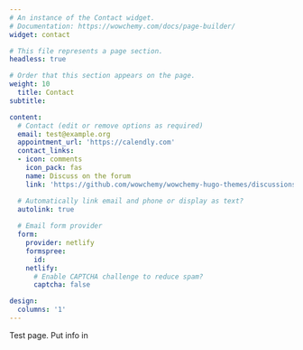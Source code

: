 ```yaml
---
# An instance of the Contact widget.
# Documentation: https://wowchemy.com/docs/page-builder/
widget: contact

# This file represents a page section.
headless: true

# Order that this section appears on the page.
weight: 10
  title: Contact
subtitle:

content:
  # Contact (edit or remove options as required)
  email: test@example.org
  appointment_url: 'https://calendly.com'
  contact_links:
  - icon: comments
    icon_pack: fas
    name: Discuss on the forum
    link: 'https://github.com/wowchemy/wowchemy-hugo-themes/discussions'

  # Automatically link email and phone or display as text?
  autolink: true
  
  # Email form provider
  form:
    provider: netlify
    formspree:
      id:
    netlify:
      # Enable CAPTCHA challenge to reduce spam?
      captcha: false

design:
  columns: '1'
---
```


Test page. Put info in
